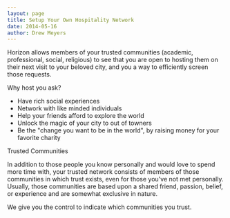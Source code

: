 ```yaml
---
layout: page
title: Setup Your Own Hospitality Network
date: 2014-05-16
author: Drew Meyers
---
```

Horizon allows members of your trusted communities (academic, professional, social, religious) to see that you are open to hosting them on their next visit to your beloved city, and you a way to efficiently screen those requests.

Why host you ask?

<ul>
	<li>Have rich social experiences</li>
	<li>Network with like minded individuals</li>
	<li>Help your friends afford to explore the world</li>
	<li>Unlock the magic of your city to out of towners</li>
	<li>Be the "change you want to be in the world", by raising money for your favorite charity</li>
</ul>

Trusted Communities

In addition to those people you know personally and would love to spend more time with, your trusted network consists of members of those communities in which trust exists, even for those you've not met personally. Usually, those communities are based upon a shared friend, passion, belief, or experience and are somewhat exclusive in nature.

We give you the control to indicate which communities you trust.